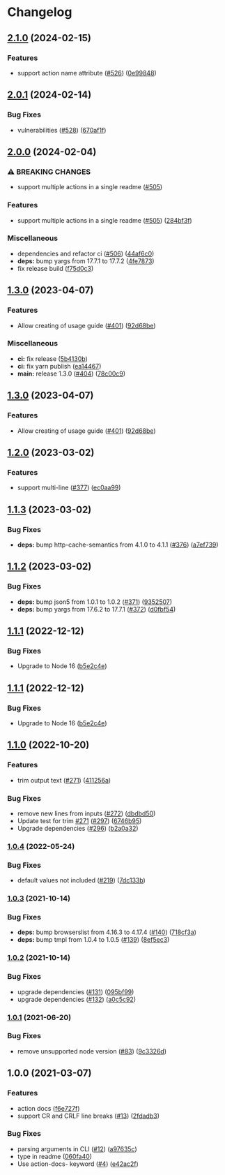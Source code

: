 # Changelog

## [2.1.0](https://github.com/npalm/action-docs/compare/v2.0.1...v2.1.0) (2024-02-15)


### Features

* support action name attribute ([#526](https://github.com/npalm/action-docs/issues/526)) ([0e99848](https://github.com/npalm/action-docs/commit/0e998480955270e4500b38e2f2aab426c955d258))

## [2.0.1](https://github.com/npalm/action-docs/compare/v2.0.0...v2.0.1) (2024-02-14)


### Bug Fixes

* vulnerabilities ([#528](https://github.com/npalm/action-docs/issues/528)) ([670af1f](https://github.com/npalm/action-docs/commit/670af1f38cd52507920bfeae0efa8d88f62616a2))

## [2.0.0](https://github.com/npalm/action-docs/compare/v1.3.0...v2.0.0) (2024-02-04)


### ⚠ BREAKING CHANGES

* support multiple actions in a single readme ([#505](https://github.com/npalm/action-docs/issues/505))

### Features

* support multiple actions in a single readme ([#505](https://github.com/npalm/action-docs/issues/505)) ([284bf3f](https://github.com/npalm/action-docs/commit/284bf3f977f4e1044368d57e7f16fad600b028b6))


### Miscellaneous

* dependencies and refactor ci ([#506](https://github.com/npalm/action-docs/issues/506)) ([44af6c0](https://github.com/npalm/action-docs/commit/44af6c0b2187140fc5e5c75c55c9168f789cc803))
* **deps:** bump yargs from 17.7.1 to 17.7.2 ([4fe7873](https://github.com/npalm/action-docs/commit/4fe7873b04979cbfd0fbf55a19eb69a8159511d2))
* fix release build ([f75d0c3](https://github.com/npalm/action-docs/commit/f75d0c30340c8ae7c6928a4871bf0c18c72e5390))

## [1.3.0](https://github.com/npalm/action-docs/compare/v1.3.0...v1.3.0) (2023-04-07)


### Features

* Allow creating of usage guide ([#401](https://github.com/npalm/action-docs/issues/401)) ([92d68be](https://github.com/npalm/action-docs/commit/92d68beb7d90f1191db7a623fb21102adbd473cf))


### Miscellaneous

* **ci:** fix release ([5b4130b](https://github.com/npalm/action-docs/commit/5b4130bbc2f77a91445d4f6ce9059bb2845f64bf))
* **ci:** fix yarn publish ([ea14467](https://github.com/npalm/action-docs/commit/ea14467ce8b0d7eda1a90a75cce436e79e9e88a2))
* **main:** release 1.3.0 ([#404](https://github.com/npalm/action-docs/issues/404)) ([78c00c9](https://github.com/npalm/action-docs/commit/78c00c986edc29c6156e16688a667aed83aa300d))

## [1.3.0](https://github.com/npalm/action-docs/compare/1.2.0...v1.3.0) (2023-04-07)


### Features

* Allow creating of usage guide ([#401](https://github.com/npalm/action-docs/issues/401)) ([92d68be](https://github.com/npalm/action-docs/commit/92d68beb7d90f1191db7a623fb21102adbd473cf))

## [1.2.0](https://github.com/npalm/action-docs/compare/1.1.3...1.2.0) (2023-03-02)


### Features

* support multi-line ([#377](https://github.com/npalm/action-docs/issues/377)) ([ec0aa99](https://github.com/npalm/action-docs/commit/ec0aa995f92fcbb97711cbbc3e9bc787b825be69))

## [1.1.3](https://github.com/npalm/action-docs/compare/1.1.2...1.1.3) (2023-03-02)


### Bug Fixes

* **deps:** bump http-cache-semantics from 4.1.0 to 4.1.1 ([#376](https://github.com/npalm/action-docs/issues/376)) ([a7ef739](https://github.com/npalm/action-docs/commit/a7ef739df207ef7390093ef72ddcc3165f7ffac0))

## [1.1.2](https://github.com/npalm/action-docs/compare/1.1.1...1.1.2) (2023-03-02)


### Bug Fixes

* **deps:** bump json5 from 1.0.1 to 1.0.2 ([#371](https://github.com/npalm/action-docs/issues/371)) ([9352507](https://github.com/npalm/action-docs/commit/9352507c7e04005e644c3f97fda9261db63ba17b))
* **deps:** bump yargs from 17.6.2 to 17.7.1 ([#372](https://github.com/npalm/action-docs/issues/372)) ([d0fbf54](https://github.com/npalm/action-docs/commit/d0fbf54cf77d00c296704ff4b03e06187a4d16a4))

## [1.1.1](https://github.com/npalm/action-docs/compare/1.1.0...1.1.1) (2022-12-12)


### Bug Fixes

* Upgrade to Node 16 ([b5e2c4e](https://github.com/npalm/action-docs/commit/b5e2c4e20ea1c460500c047d36eaac9a2855a0e8))

## [1.1.1](https://github.com/npalm/action-docs/compare/1.1.0...1.1.1) (2022-12-12)


### Bug Fixes

* Upgrade to Node 16 ([b5e2c4e](https://github.com/npalm/action-docs/commit/b5e2c4e20ea1c460500c047d36eaac9a2855a0e8))

## [1.1.0](https://github.com/npalm/action-docs/compare/1.0.4...1.1.0) (2022-10-20)


### Features

* trim output text ([#271](https://github.com/npalm/action-docs/issues/271)) ([411256a](https://github.com/npalm/action-docs/commit/411256ac3a08096aef37293316bb4171c1321526))


### Bug Fixes

* remove new lines from inputs ([#272](https://github.com/npalm/action-docs/issues/272)) ([dbdbd50](https://github.com/npalm/action-docs/commit/dbdbd50f1377f57bd6cd7878381e5260c6c8edeb))
* Update test for trim [#271](https://github.com/npalm/action-docs/issues/271) ([#297](https://github.com/npalm/action-docs/issues/297)) ([6746b95](https://github.com/npalm/action-docs/commit/6746b951bc0851a277b0854ada8d13f67510b184))
* Upgrade dependencies ([#296](https://github.com/npalm/action-docs/issues/296)) ([b2a0a32](https://github.com/npalm/action-docs/commit/b2a0a324b4adba7b2aa4b9fee1480c8c55b8e1db))

### [1.0.4](https://github.com/npalm/action-docs/compare/1.0.3...1.0.4) (2022-05-24)


### Bug Fixes

* default values not included ([#219](https://github.com/npalm/action-docs/issues/219)) ([7dc133b](https://github.com/npalm/action-docs/commit/7dc133b903811795d1441b4828d7e11d4e71aea9))

### [1.0.3](https://github.com/npalm/action-docs/compare/1.0.2...1.0.3) (2021-10-14)


### Bug Fixes

* **deps:** bump browserslist from 4.16.3 to 4.17.4 ([#140](https://github.com/npalm/action-docs/issues/140)) ([718cf3a](https://github.com/npalm/action-docs/commit/718cf3a264d1983f59146eca55428abc19eee520))
* **deps:** bump tmpl from 1.0.4 to 1.0.5 ([#139](https://github.com/npalm/action-docs/issues/139)) ([8ef5ec3](https://github.com/npalm/action-docs/commit/8ef5ec36f62bd77b7d20a5ccb34729ef2f0910b2))

### [1.0.2](https://github.com/npalm/action-docs/compare/1.0.1...1.0.2) (2021-10-14)


### Bug Fixes

* upgrade dependencies ([#131](https://github.com/npalm/action-docs/issues/131)) ([095bf99](https://github.com/npalm/action-docs/commit/095bf99ac54124db80a6373768252ee92e02989f))
* upgrade dependencies ([#132](https://github.com/npalm/action-docs/issues/132)) ([a0c5c92](https://github.com/npalm/action-docs/commit/a0c5c92aa4fd188d8319617eb5a31fe2f5da60ae))

### [1.0.1](https://github.com/npalm/action-docs/compare/1.0.0...1.0.1) (2021-06-20)


### Bug Fixes

* remove unsupported node version ([#83](https://github.com/npalm/action-docs/issues/83)) ([9c3326d](https://github.com/npalm/action-docs/commit/9c3326d7ad744319fad0ac5c2783a66abf1bedee))

## 1.0.0 (2021-03-07)


### Features

* action docs ([f6e727f](https://github.com/npalm/action-docs/commit/f6e727ff1083c7cc96fab0de12473dda2e338828))
* support CR and CRLF line breaks ([#13](https://github.com/npalm/action-docs/issues/13)) ([2fdadb3](https://github.com/npalm/action-docs/commit/2fdadb321b6fa82d2c63df4f47f2cb2c9d89e81d))


### Bug Fixes

* parsing arguments in CLI ([#12](https://github.com/npalm/action-docs/issues/12)) ([a97635c](https://github.com/npalm/action-docs/commit/a97635c9a7efc76a64d25d3ff27ed48cc3629c4a))
* type in readme ([060fa40](https://github.com/npalm/action-docs/commit/060fa40f2f5a97e34aefa5b1d86ebfb395a4dd28))
* Use action-docs- keyword ([#4](https://github.com/npalm/action-docs/issues/4)) ([e42ac2f](https://github.com/npalm/action-docs/commit/e42ac2fd1c2cc23d8c47c705a73b69cade4caf38))
